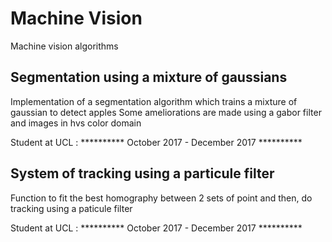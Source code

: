 # Machine Vision
Machine vision algorithms

## Segmentation using a mixture of gaussians
Implementation of a segmentation algorithm which trains a mixture of gaussian to detect apples
Some ameliorations are made using a gabor filter and images in hvs color domain

Student at UCL :  ********** October 2017 - December 2017 **********


## System of tracking using a particule filter
Function to fit the best homography between 2 sets of point and then, do tracking using a paticule filter

Student at UCL :  ********** October 2017 - December 2017 **********
